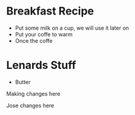 # Breakfast Recipe

* Put some milk on a cup, we will use it later on
* Put your coffe to warm
* Once the coffe 

# Lenards Stuff 

- Butter 



Making changes here 

Jose changes here